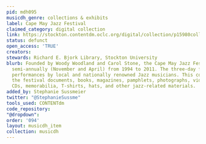 ```yaml
---
pid: mdh095
musicdh_genre: collections & exhibits
label: Cape May Jazz Festival
claimed_category: digital collection
link: https://stockton.contentdm.oclc.org/digital/collection/p15980coll4/search/order/date/ad/asc
status: defunct
open_access: 'TRUE'
creators: 
stewards: Richard E. Bjork Library, Stockton University
blurb: Founded by Woody Woodland and Carol Stone, the Cape May Jazz Festival was held
  semi-annually (November and April) from 1994 to 2011. The three-day festival featured
  performances by local and nationally renowned Jazz musicians. This collection contains
  the festival documents, books, magazines, pamphlets, photographs, videos, music
  CDs, memorabilia, T-shirts, hats, and other jazz-related materials.
added_by: Stephanie Sussmeier
twitter: "@StephanieSussme"
tools_used: CONTENTdm
code_repository: 
"@dropdown": 
order: '094'
layout: musicdh_item
collection: musicdh
---
```

